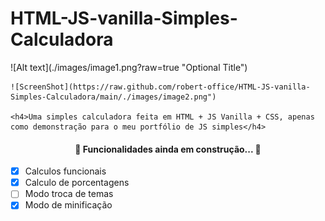 <h1> HTML-JS-vanilla-Simples-Calculadora </h1>

<div>
	![Alt text](./images/image1.png?raw=true "Optional Title")
	
	![ScreenShot](https://raw.github.com/robert-office/HTML-JS-vanilla-Simples-Calculadora/main/./images/image2.png")
	
	<h4>Uma simples calculadora feita em HTML + JS Vanilla + CSS, apenas como demonstração para o meu portfólio de JS simples</h4>
<div>





<h4 align="center"> 
	🚧  Funcionalidades ainda em construção...  🚧
</h4>

- [x] Calculos funcionais
- [x] Calculo de porcentagens
- [ ] Modo troca de temas
- [x] Modo de minificação
